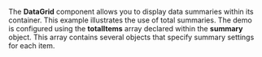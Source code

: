 The **DataGrid** component allows you to&nbsp;display data summaries within its container. This example illustrates the use of&nbsp;total summaries. The demo is&nbsp;configured using the **totalItems** array declared within the **summary** object. This array contains several objects that specify summary settings for each item.